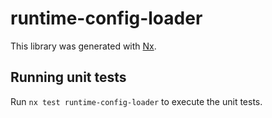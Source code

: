 # runtime-config-loader

This library was generated with [Nx](https://nx.dev).

## Running unit tests

Run `nx test runtime-config-loader` to execute the unit tests.

